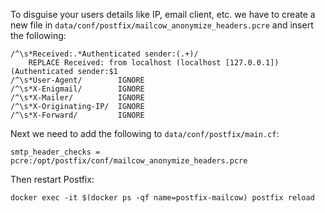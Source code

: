To disguise your users details like IP, email client, etc. we have to create a new file in `data/conf/postfix/mailcow_anonymize_headers.pcre` and insert the following:

```
/^\s*Received:.*Authenticated sender:(.+)/
    REPLACE Received: from localhost (localhost [127.0.0.1]) (Authenticated sender:$1
/^\s*User-Agent/        IGNORE
/^\s*X-Enigmail/        IGNORE
/^\s*X-Mailer/          IGNORE
/^\s*X-Originating-IP/  IGNORE
/^\s*X-Forward/         IGNORE
```

Next we need to add the following to `data/conf/postfix/main.cf`:

```
smtp_header_checks = pcre:/opt/postfix/conf/mailcow_anonymize_headers.pcre
```

Then restart Postfix:

```
docker exec -it $(docker ps -qf name=postfix-mailcow) postfix reload
```
